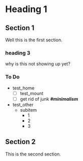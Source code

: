 # Heading  1


## Section 1

Well this is the first section.

### heading 3
why is this not showing up yet?

### To Do
- test_home
  - [ ] test_mount
  - [ ] get rid of junk ***#minimalism***
- test_other
  - subitem
    - 1
    - 2
    - 3

## Section 2

This is the second section.
